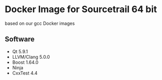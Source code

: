 Docker Image for Sourcetrail 64 bit
===================================

based on our gcc Docker images

Software
--------

* Qt 5.9.1
* LLVM/Clang 5.0.0
* Boost 1.64.0
* Ninja
* CxxTest 4.4
